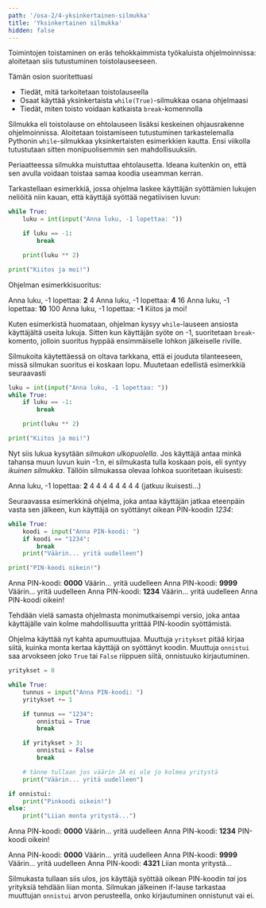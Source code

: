 ```yaml
---
path: '/osa-2/4-yksinkertainen-silmukka'
title: 'Yksinkertainen silmukka'
hidden: false
---
```


<text-box variant='learningObjectives' name='Oppimistavoitteet'>

Toimintojen toistaminen on eräs tehokkaimmista työkaluista ohjelmoinnissa: aloitetaan siis tutustuminen toistolauseeseen.

Tämän osion suoritettuasi

- Tiedät, mitä tarkoitetaan toistolauseella
- Osaat käyttää yksinkertaista `while(True)`-silmukkaa osana ohjelmaasi
- Tiedät, miten toisto voidaan katkaista `break`-komennolla

</text-box>

Silmukka eli toistolause on ehtolauseen lisäksi keskeinen ohjausrakenne ohjelmoinnissa. Aloitetaan toistamiseen tutustuminen tarkastelemalla Pythonin `while`-silmukkaa yksinkertaisten esimerkkien kautta. Ensi viikolla tutustutaan sitten monipuolisemmin sen mahdollisuuksiin.

Periaatteessa silmukka muistuttaa ehtolausetta. Ideana kuitenkin on, että sen avulla voidaan toistaa samaa koodia useamman kerran.

Tarkastellaan esimerkkiä, jossa ohjelma laskee käyttäjän syöttämien lukujen neliöitä niin kauan, että käyttäjä syöttää negatiivisen luvun:

```python
while True:
    luku = int(input("Anna luku, -1 lopettaa: "))

    if luku == -1:
        break

    print(luku ** 2)

print("Kiitos ja moi!")
```

Ohjelman esimerkkisuoritus:

<sample-output>

Anna luku, -1 lopettaa: **2**
4
Anna luku, -1 lopettaa: **4**
16
Anna luku, -1 lopettaa: **10**
100
Anna luku, -1 lopettaa: **-1**
Kiitos ja moi!

</sample-output>

Kuten esimerkistä huomataan, ohjelman kysyy `while`-lauseen ansiosta käyttäjältä useita lukuja. Sitten kun käyttäjän syöte on -1, suoritetaan `break`-komento, jolloin suoritus hyppää ensimmäiselle lohkon jälkeiselle riville.

Silmukoita käytettäessä on oltava tarkkana, että ei jouduta tilanteeseen, missä silmukan suoritus ei koskaan lopu. Muutetaan edellistä esimerkkiä seuraavasti

```python
luku = int(input("Anna luku, -1 lopettaa: "))
while True:
    if luku == -1:
        break

    print(luku ** 2)

print("Kiitos ja moi!")
```

Nyt siis lukua kysytään _silmukan ulkopuolella_. Jos käyttäjä antaa minkä tahansa muun luvun kuin -1:n, ei silmukasta tulla koskaan pois, eli syntyy _ikuinen silmukka_. Tällöin silmukassa olevaa lohkoa suoritetaan ikuisesti:

<sample-output>

Anna luku, -1 lopettaa: **2**
4
4
4
4
4
4
4
4
(jatkuu ikuisesti...)

</sample-output>


Seuraavassa esimerkkinä ohjelma, joka antaa käyttäjän jatkaa eteenpäin vasta sen jälkeen, kun käyttäjä on syöttänyt oikean PIN-koodin _1234_:

```python
while True:
    koodi = input("Anna PIN-koodi: ")
    if koodi == "1234":
        break
    print("Väärin... yritä uudelleen")

print("PIN-koodi oikein!")
```

<sample-output>

Anna PIN-koodi: **0000**
Väärin... yritä uudelleen
Anna PIN-koodi: **9999**
Väärin... yritä uudelleen
Anna PIN-koodi: **1234**
Väärin... yritä uudelleen
Anna PIN-koodi oikein!

</sample-output>

Tehdään vielä samasta ohjelmasta monimutkaisempi versio, joka antaa käyttäjälle vain kolme mahdollisuutta yrittää PIN-koodin syöttämistä.

Ohjelma käyttää nyt kahta apumuuttujaa. Muuttuja `yritykset` pitää kirjaa siitä, kuinka monta kertaa käyttäjä on syöttänyt koodin.  Muuttuja `onnistui` saa arvokseen joko `True` tai `False` riippuen siitä, onnistuuko kirjautuminen.

```python
yritykset = 0

while True:
    tunnus = input("Anna PIN-koodi: ")
    yritykset += 1

    if tunnus == "1234":
        onnistui = True
        break

    if yritykset > 3:
        onnistui = False
        break

    # tänne tullaan jos väärin JA ei ole jo kolmea yritystä
    print("Väärin... yritä uudelleen")

if onnistui:
    print("Pinkoodi oikein!")
else:
    print("Liian monta yritystä...")
```

<sample-output>

Anna PIN-koodi: **0000**
Väärin... yritä uudelleen
Anna PIN-koodi: **1234**
PIN-koodi oikein!

</sample-output>

<sample-output>

Anna PIN-koodi: **0000**
Väärin... yritä uudelleen
Anna PIN-koodi: **9999**
Väärin... yritä uudelleen
Anna PIN-koodi: **4321**
Liian monta yritystä...

</sample-output>

Silmukasta tullaan siis ulos, jos käyttäjä syöttää oikean PIN-koodin _tai_ jos yrityksiä tehdään liian monta. Silmukan jälkeinen if-lause tarkastaa muuttujan `onnistui` arvon perusteella, onko kirjautuminen onnistunut vai ei.
